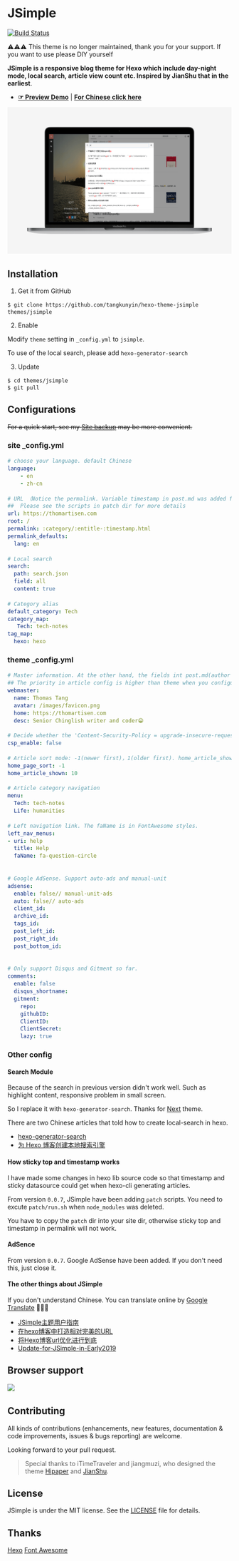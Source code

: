 # JSimple

[![Build Status](https://travis-ci.org/tangkunyin/hexo-theme-jsimple.svg?branch=master)](https://travis-ci.org/tangkunyin/hexo-theme-jsimple)

⚠️⚠️⚠️ This theme is no longer maintained, thank you for your support. If you want to use please DIY yourself

**JSimple is a responsive blog theme for Hexo which include day-night mode, local search, article view count etc. Inspired by JianShu that in the earliest**.

- [**☞ Preview Demo**](https://thomartisen.com) | [**For Chinese click here**](https://github.com/tangkunyin/hexo-theme-jsimple/blob/master/README.zhCN.md)

![JSimple-Snapshot-Macbook Pro15](/source/images/JSimple-Snapshot-Macbook%20Pro15.png)

<!--more-->

## Installation

 1. Get it from GitHub

 ```shell
 $ git clone https://github.com/tangkunyin/hexo-theme-jsimple themes/jsimple
 ```
 2. Enable

 Modify `theme` setting in `_config.yml` to `jsimple`.

 To use of the local search, please add `hexo-generator-search`

 3. Update

 ```shell
 $ cd themes/jsimple
 $ git pull
 ```

## Configurations

~~For a quick start, see my [Site backup](https://github.com/shuoit/blog) may be more convenient.~~

### site _config.yml

```yml
# choose your language. default Chinese
language:
    - en
    - zh-cn

# URL （Notice the permalink. Variable timestamp in post.md was added from hexo lib source）
##  Please see the scripts in patch dir for more details
url: https://thomartisen.com
root: /
permalink: :category/:entitle-:timestamp.html
permalink_defaults:
  lang: en

# Local search
search:
  path: search.json
  field: all
  content: true
  
# Category alias
default_category: Tech
category_map:
   Tech: tech-notes
tag_map:
  hexo: hexo
```


### theme _config.yml

```yml
# Master information. At the other hand, the fields int post.md(author|avatar|authorLink|authorAbout|authorDesc）also have the same effects
## The priority in article config is higher than theme when you configuring at the same time. This used for multiplayer creation 
webmaster:
  name: Thomas Tang
  avatar: /images/favicon.png
  home: https://thomartisen.com
  desc: Senior Chinglish writer and coder😁️️

# Decide whether the 'Content-Security-Policy = upgrade-insecure-requests' will be add in head tag.
csp_enable: false

# Article sort mode: -1(newer first)，1(older first). home_article_shown means paging count
home_page_sort: -1
home_article_shown: 10

# Article category navigation 
menu:
  Tech: tech-notes
  Life: humanities

# Left navigation link. The faName is in FontAwesome styles.
left_nav_menus:
- uri: help
  title: Help
  faName: fa-question-circle
  
  
# Google AdSense. Support auto-ads and manual-unit
adsense:
  enable: false// manual-unit-ads
  auto: false// auto-ads
  client_id:
  archive_id:
  tags_id:    
  post_left_id:
  post_right_id:
  post_bottom_id:


# Only support Disqus and Gitment so far.
comments:
  enable: false
  disqus_shortname:
  gitment:
    repo:
    githubID:
    ClientID:
    ClientSecret:
    lazy: true
```

### Other config


#### Search Module

Because of the search in previous version didn't work well. Such as highlight content, responsive problem in small screen.

So I replace it with `hexo-generator-search`. Thanks for [Next](https://github.com/theme-next/hexo-theme-next) theme.

There are two Chinese articles that told how to create local-search in hexo.

- [hexo-generator-search](https://github.com/wzpan/hexo-generator-search)
- [为 Hexo 博客创建本地搜索引擎](https://liam.page/2017/09/21/local-search-engine-in-Hexo-site/)


#### How sticky top and timestamp works

 I have made some changes in hexo lib source code so that timestamp and sticky datasource could get when hexo-cli generating articles.
 
 From version `0.0.7`, JSimple have been adding `patch` scripts. You need to excute `patch/run.sh` when `node_modules` was deleted.
  
 You have to copy the `patch` dir into your site dir, otherwise sticky top and timestamp in permalink will not work.

#### AdSence

From version `0.0.7`. Google AdSense have been added. If you don't need this, just close it.


#### The other things about JSimple

If you don't understand Chinese. You can translate online by [Google Translate](https://translate.google.com/)  🤣🤣🤣

- [JSimple主题用户指南](https://https://thomartisen.com/groceries/jsimple-usage/)
- [在hexo博客中打造相对完美的URL](https://thomartisen.com/groceries/hexo-perfect-link/)
- [将Hexo博客url优化进行到底](https://thomartisen.com/groceries/permalink-optimize-hexo/)
- [Update-for-JSimple-in-Early2019](https://thomartisen.com/groceries/the-update-for-jsimple-in-early2019/)


## Browser support

![](https://raw.githubusercontent.com/iTimeTraveler/hexo-theme-hipaper/master/source/preview/browser-support.png?raw=true)


## Contributing

All kinds of contributions (enhancements, new features, documentation & code improvements, issues & bugs reporting) are welcome.

Looking forward to your pull request.

> Special thanks to iTimeTraveler and jiangmuzi, who designed the theme [Hipaper](https://github.com/iTimeTraveler/hexo-theme-hipaper) and [JianShu](https://github.com/jiangmuzi/jianshu).


## License

JSimple is under the MIT license. See the [LICENSE](https://github.com/tangkunyin/hexo-theme-jsimple/blob/master/LICENSE) file for details.

## Thanks

[Hexo](https://hexo.io)
[Font Awesome](http://fontawesome.io)


